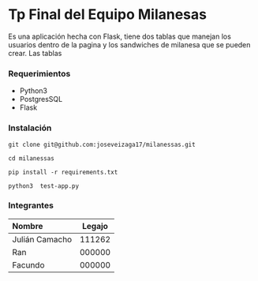 # Tp Final del Equipo Milanesas

Es una aplicación hecha con Flask, tiene dos tablas que manejan los usuarios dentro de la pagina y los sandwiches de milanesa que se pueden crear.
Las tablas

### Requerimientos

- Python3
- PostgresSQL
- Flask

### Instalación

```
git clone git@github.com:joseveizaga17/milanessas.git

cd milanessas

pip install -r requirements.txt

python3  test-app.py
```

### Integrantes

| Nombre         | Legajo |
| :------------- | :----: |
| Julián Camacho | 111262 |
| Ran            | 000000 |
| Facundo        | 000000 |
